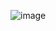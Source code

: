 ![image](https://github.com/Rakshitgupta9/COM-511/assets/95240061/3bfd751c-535b-495a-b395-18379270666d)
